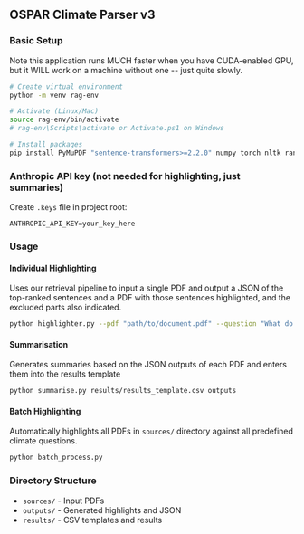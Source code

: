 ## OSPAR Climate Parser v3

### Basic Setup

Note this application runs MUCH faster when you have CUDA-enabled GPU, but it WILL work on a machine without one -- just quite slowly.

```bash
# Create virtual environment
python -m venv rag-env

# Activate (Linux/Mac)
source rag-env/bin/activate
# rag-env\Scripts\activate or Activate.ps1 on Windows

# Install packages
pip install PyMuPDF "sentence-transformers>=2.2.0" numpy torch nltk rank-bm25 anthropic
```

### Anthropic API key (not needed for highlighting, just summaries)

Create `.keys` file in project root:
```
ANTHROPIC_API_KEY=your_key_here
```

### Usage

#### Individual Highlighting
Uses our retrieval pipeline to input a single PDF and output a JSON of the top-ranked sentences and a PDF with those sentences highlighted, and the excluded parts also indicated.
```bash
python highlighter.py --pdf "path/to/document.pdf" --question "What do they say about climate change?" --output-pdf "output.pdf" --output-json "output.json"
```

#### Summarisation
Generates summaries based on the JSON outputs of each PDF and enters them into the results template
```bash
python summarise.py results/results_template.csv outputs
```

#### Batch Highlighting
Automatically highlights all PDFs in `sources/` directory against all predefined climate questions.
```bash
python batch_process.py
```

### Directory Structure
- `sources/` - Input PDFs
- `outputs/` - Generated highlights and JSON
- `results/` - CSV templates and results
